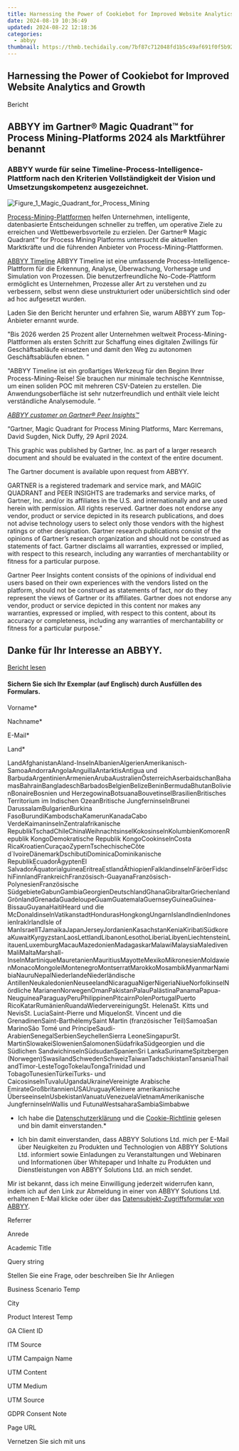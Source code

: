```yaml
---
title: Harnessing the Power of Cookiebot for Improved Website Analytics and Growth
date: 2024-08-19 10:36:49
updated: 2024-08-22 12:18:36
categories:
  - abbyy
thumbnail: https://thmb.techidaily.com/7bf87c712048fd1b5c49af691f0f5b92a0d10753a1cc5cdfac0b09b0199569d8.jpg
---
```


## Harnessing the Power of Cookiebot for Improved Website Analytics and Growth

Bericht

## ABBYY im Gartner® Magic Quadrant™ for Process Mining-Platforms 2024 als Marktführer benannt

### ABBYY wurde für seine Timeline-Process-Intelligence-Plattform nach den Kriterien Vollständigkeit der Vision und Umsetzungskompetenz ausgezeichnet. 

![Figure_1_Magic_Quadrant_for_Process_Mining](https://content.abbyy.com/-/media/project/abbyy/abbyy/insights/resource-center/content-images/figure_1_magic_quadrant_for_process_mining.png) 

[Process-Mining-Plattformen](https://tools.techidaily.com/abbyy/products/) helfen Unternehmen, intelligente, datenbasierte Entscheidungen schneller zu treffen, um operative Ziele zu erreichen und Wettbewerbsvorteile zu erzielen. Der Gartner® Magic Quadrant™ for Process Mining Platforms untersucht die aktuellen Marktkräfte und die führenden Anbieter von Process-Mining-Plattformen. 

[ABBYY Timeline](https://tools.techidaily.com/abbyy/products/) ABBYY Timeline ist eine umfassende Process-Intelligence-Plattform für die Erkennung, Analyse, Überwachung, Vorhersage und Simulation von Prozessen. Die benutzerfreundliche No-Code-Plattform ermöglicht es Unternehmen, Prozesse aller Art zu verstehen und zu verbessern, selbst wenn diese unstrukturiert oder unübersichtlich sind oder ad hoc aufgesetzt wurden. 

Laden Sie den Bericht herunter und erfahren Sie, warum ABBYY zum Top-Anbieter ernannt wurde. 

"Bis 2026 werden 25 Prozent aller Unternehmen weltweit Process-Mining-Plattformen als ersten Schritt zur Schaffung eines digitalen Zwillings für Geschäftsabläufe einsetzen und damit den Weg zu autonomen Geschäftsabläufen ebnen. ”

"ABBYY Timeline ist ein großartiges Werkzeug für den Beginn Ihrer Process-Mining-Reise! Sie brauchen nur minimale technische Kenntnisse, um einen soliden POC mit mehreren CSV-Dateien zu erstellen. Die Anwendungsoberfläche ist sehr nutzerfreundlich und enthält viele leicht verständliche Analysemodule. ”

_[ABBYY customer on Gartner® Peer Insights™](https://www.gartner.com/reviews/market/process-mining-platforms/vendor/abbyy/product/abby-timeline/review/view/5166294)_

“Gartner, Magic Quadrant for Process Mining Platforms, Marc Kerremans, David Sugden, Nick Duffy, 29 April 2024.

This graphic was published by Gartner, Inc. as part of a larger research document and should be evaluated in the context of the entire document. 

The Gartner document is available upon request from ABBYY. 

GARTNER is a registered trademark and service mark, and MAGIC QUADRANT and PEER INSIGHTS are trademarks and service marks, of Gartner, Inc. and/or its affiliates in the U.S. and internationally and are used herein with permission. All rights reserved. Gartner does not endorse any vendor, product or service depicted in its research publications, and does not advise technology users to select only those vendors with the highest ratings or other designation. Gartner research publications consist of the opinions of Gartner’s research organization and should not be construed as statements of fact. Gartner disclaims all warranties, expressed or implied, with respect to this research, including any warranties of merchantability or fitness for a particular purpose. 

Gartner Peer Insights content consists of the opinions of individual end users based on their own experiences with the vendors listed on the platform, should not be construed as statements of fact, nor do they represent the views of Gartner or its affiliates. Gartner does not endorse any vendor, product or service depicted in this content nor makes any warranties, expressed or implied, with respect to this content, about its accuracy or completeness, including any warranties of merchantability or fitness for a particular purpose."

## Danke für Ihr Interesse an ABBYY. 

[Bericht lesen](https://www.gartner.com/reprints/?id=1-2HU9T8IX&ct=240614&st=sb "Read the report") 

#### Sichern Sie sich Ihr Exemplar (auf Englisch) durch Ausfüllen des Formulars. 

Vorname\*

Nachname\*

E-Mail\*

Land\*

LandAfghanistanAland-InselnAlbanienAlgerienAmerikanisch-SamoaAndorraAngolaAnguillaAntarktisAntigua und BarbudaArgentinienArmenienArubaAustralienÖsterreichAserbaidschanBahamasBahrainBangladeschBarbadosBelgienBelizeBeninBermudaBhutanBolivienBonaireBosnien und HerzegowinaBotsuanaBouvetinselBrasilienBritisches Territorium im Indischen OzeanBritische JungferninselnBrunei DarussalamBulgarienBurkina FasoBurundiKambodschaKamerunKanadaCabo VerdeKaimaninselnZentralafrikanische RepublikTschadChileChinaWeihnachtsinselKokosinselnKolumbienKomorenRepublik KongoDemokratische Republik KongoCookinselnCosta RicaKroatienCuraçaoZypernTschechischeCôte d\`IvoireDänemarkDschibutiDominicaDominikanische RepublikEcuadorÄgyptenEl SalvadorÄquatorialguineaEritreaEstlandÄthiopienFalklandinselnFäröerFidschiFinnlandFrankreichFranzösisch-GuayanaFranzösisch-PolynesienFranzösische SüdgebieteGabunGambiaGeorgienDeutschlandGhanaGibraltarGriechenlandGrönlandGrenadaGuadeloupeGuamGuatemalaGuernseyGuineaGuinea-BissauGuyanaHaitiHeard und die McDonaldinselnVatikanstadtHondurasHongkongUngarnIslandIndienIndonesienIrakIrlandIsle of ManIsraelITJamaikaJapanJerseyJordanienKasachstanKeniaKiribatiSüdkoreaKuwaitKyrgyzstanLaosLettlandLibanonLesothoLiberiaLibyenLiechtensteinLitauenLuxemburgMacauMazedonienMadagaskarMalawiMalaysiaMaledivenMaliMaltaMarshall-InselnMartiniqueMauretanienMauritiusMayotteMexikoMikronesienMoldawienMonacoMongoleiMontenegroMontserratMarokkoMosambikMyanmarNamibiaNauruNepalNiederlandeNiederländische AntillenNeukaledonienNeuseelandNicaraguaNigerNigeriaNiueNorfolkinselNördliche MarianenNorwegenOmanPakistanPalauPalästinaPanamaPapua-NeuguineaParaguayPeruPhilippinenPitcairnPolenPortugalPuerto RicoKatarRumänienRuandaWiedervereinigungSt. HelenaSt. Kitts und NevisSt. LuciaSaint-Pierre und MiquelonSt. Vincent und die GrenadinenSaint-BarthélemySaint Martin (französischer Teil)SamoaSan MarinoSão Tomé und PríncipeSaudi-ArabienSenegalSerbienSeychellenSierra LeoneSingapurSt. MartinSlowakeiSlowenienSalomonenSüdafrikaSüdgeorgien und die Südlichen SandwichinselnSüdsudanSpanienSri LankaSurinameSpitzbergen (Norwegen)SwasilandSchwedenSchweizTaiwanTadschikistanTansaniaThailandTimor-LesteTogoTokelauTongaTrinidad und TobagoTunesienTürkeiTurks- und CaicosinselnTuvaluUgandaUkraineVereinigte Arabische EmirateGroßbritannienUSAUruguayKleinere amerikanische ÜberseeinselnUsbekistanVanuatuVenezuelaVietnamAmerikanische JungferninselnWallis und FutunaWestsaharaSambiaSimbabwe

* Ich habe die [Datenschutzerklärung](https://tools.techidaily.com/abbyy/products/) und die [Cookie-Richtlinie](https://tools.techidaily.com/abbyy/products/) gelesen und bin damit einverstanden.\*

* Ich bin damit einverstanden, dass ABBYY Solutions Ltd. mich per E-Mail über Neuigkeiten zu Produkten und Technologien von ABBYY Solutions Ltd. informiert sowie Einladungen zu Veranstaltungen und Webinaren und Informationen über Whitepaper und Inhalte zu Produkten und Dienstleistungen von ABBYY Solutions Ltd. an mich sendet.  
    
Mir ist bekannt, dass ich meine Einwilligung jederzeit widerrufen kann, indem ich auf den Link zur Abmeldung in einer von ABBYY Solutions Ltd. erhaltenen E-Mail klicke oder über das [Datensubjekt-Zugriffsformular von ABBYY](https://tools.techidaily.com/abbyy/products/).

Referrer

Anrede

Academic Title

Query string

Stellen Sie eine Frage, oder beschreiben Sie Ihr Anliegen

Business Scenario Temp

City

Product Interest Temp

GA Client ID

ITM Source

UTM Campaign Name

UTM Content

UTM Medium

UTM Source

GDPR Consent Note

Page URL

Vernetzen Sie sich mit uns

<ins class="adsbygoogle"
     style="display:block"
     data-ad-format="autorelaxed"
     data-ad-client="ca-pub-7571918770474297"
     data-ad-slot="1223367746"></ins>



<ins class="adsbygoogle"
     style="display:block"
     data-ad-client="ca-pub-7571918770474297"
     data-ad-slot="8358498916"
     data-ad-format="auto"
     data-full-width-responsive="true"></ins>
